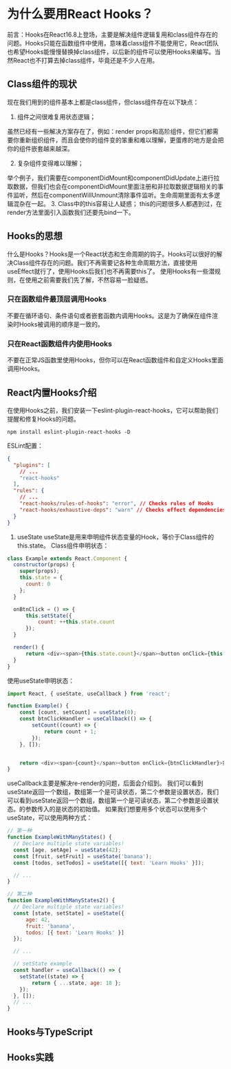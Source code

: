 # 为什么要用React Hooks？

前言：Hooks在React16.8上登场，主要是解决组件逻辑复用和class组件存在的问题。Hooks只能在函数组件中使用，意味着class组件不能使用它，React团队也希望Hooks能慢慢替换掉class组件，以后新的组件可以使用Hooks来编写。当然React也不打算去掉class组件，毕竟还是不少人在用。

## Class组件的现状

现在我们用到的组件基本上都是class组件，但class组件存在以下缺点：

 1. 组件之间很难复用状态逻辑；

   虽然已经有一些解决方案存在了，例如：render props和高阶组件，但它们都需要你重新组织组件，而且会使你的组件变的笨重和难以理解，更蛋疼的地方是会把你的组件嵌套越来越深。

 2. 复杂组件变得难以理解；
 
   举个例子，我们需要在componentDidMount和componentDidUpdate上进行拉取数据，但我们也会在componentDidMount里面注册和非拉取数据逻辑相关的事件监听，然后在componentWillUnmount清除事件监听。生命周期里面有太多逻辑混杂在一起。
 3. Class中的this容易让人疑惑；
   this的问题很多人都遇到过，在render方法里面引入函数我们还要先bind一下。

## Hooks的思想

什么是Hooks？Hooks是一个React状态和生命周期的钩子。Hooks可以很好的解决Class组件存在的问题。我们不再需要记各种生命周期方法，直接使用useEffect就行了，使用Hooks后我们也不再需要this了。
使用Hooks有一些潜规则，在使用之前需要我们先了解，不然容易一脸疑惑。

### 只在函数组件最顶层调用Hooks

不要在循环语句、条件语句或者嵌套函数内调用Hooks。这是为了确保在组件渲染时Hooks被调用的顺序是一致的。

### 只在React函数组件内使用Hooks

不要在正常JS函数里使用Hooks，但你可以在React函数组件和自定义Hooks里面调用Hooks。

## React内置Hooks介绍

在使用Hooks之前，我们安装一下eslint-plugin-react-hooks，它可以帮助我们提醒和修复Hooks的问题。

``` console
npm install eslint-plugin-react-hooks -D
```

ESLint配置：

``` json
{
  "plugins": [
    // ...
    "react-hooks"
  ],
  "rules": {
    // ...
    "react-hooks/rules-of-hooks": "error", // Checks rules of Hooks
    "react-hooks/exhaustive-deps": "warn" // Checks effect dependencies
  }
}
```

 1. useState
   useState是用来申明组件状态变量的Hook，等价于Class组件的this.state。
   Class组件申明状态：

``` javascript
class Example extends React.Component {
  constructor(props) {
    super(props);
    this.state = {
      count: 0
    };
  }

  onBtnClick = () => {
      this.setState({
          count: ++this.state.count
      });
  }

  render() {
      return <div><span>{this.state.count}</span><button onClick={this.onBtnClick}>按钮</button></div>;
  }
}
```

   使用useState申明状态：

``` javascript
import React, { useState, useCallback } from 'react';

function Example() {
    const [count, setCount] = useState(0);
    const btnClickHandler = useCallback(() => {
        setCount((count) => {
            return count + 1;
        });
    }, []);


    return <div><span>{count}</span><button onClick={btnClickHandler}>按钮</button></div>
}
```

useCallback主要是解决re-render的问题，后面会介绍到。
我们可以看到useState返回一个数组，数组第一个是可读状态，第二个参数是设置状态，我们可以看到useState返回一个数组，数组第一个是可读状态，第二个参数是设置状态。的参数传入的是状态的初始值。
如果我们想要用多个状态可以使用多个useState，可以使用两种方式：

``` javascript
// 第一种
function ExampleWithManyStates() {
  // Declare multiple state variables!
  const [age, setAge] = useState(42);
  const [fruit, setFruit] = useState('banana');
  const [todos, setTodos] = useState([{ text: 'Learn Hooks' }]);

  // ...
}

// 第二种
function ExampleWithManyStates2() {
  // Declare multiple state variables!
  const [state, setState] = useState({
      age: 42,
      fruit: 'banana',
      todos: [{ text: 'Learn Hooks' }]
  });

  // ...

  // setState example
  const handler = useCallback(() => {
    setState((state) => {
        return { ...state, age: 18 };
    });
  }, []);
  // ...
}
```



## Hooks与TypeScript

## Hooks实践
